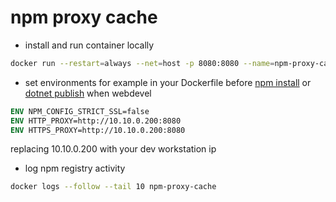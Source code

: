 # npm proxy cache

- install and run container locally

```sh
docker run --restart=always --net=host -p 8080:8080 --name=npm-proxy-cache folha/npm-proxy-cache
```

- set environments for example in your Dockerfile before [npm install](https://github.com/devel0/skeleton-netcore-ef-react-ts/blob/dd65a8889146b15097a3dae67b38744d6551c655/Dockerfile#L15) or [dotnet publish](https://github.com/devel0/skeleton-netcore-ef-react-ts/blob/dd65a8889146b15097a3dae67b38744d6551c655/Dockerfile#L23) when webdevel

```Dockerfile
ENV NPM_CONFIG_STRICT_SSL=false
ENV HTTP_PROXY=http://10.10.0.200:8080
ENV HTTPS_PROXY=http://10.10.0.200:8080
```

replacing 10.10.0.200 with your dev workstation ip

- log npm registry activity

```sh
docker logs --follow --tail 10 npm-proxy-cache
```
